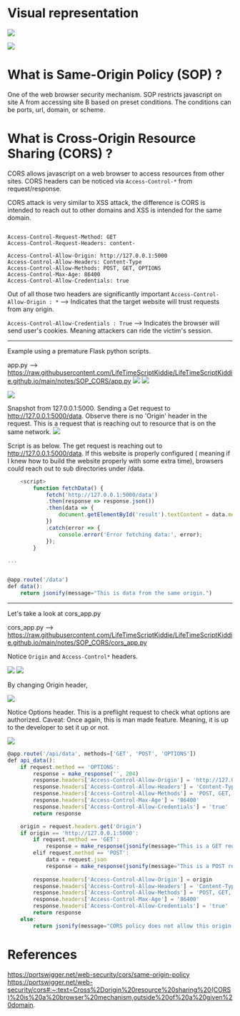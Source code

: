 # Visual representation
![](https://i.imgur.com/POu98qr.png)



![](Images/Pasted%20image%2020240614142821.png)
# What is Same-Origin Policy (SOP) ?
One of the web browser security mechanism. SOP restricts javascript on site A from accessing site B based on preset conditions. The conditions can be ports, url, domain, or scheme. 



# What is Cross-Origin Resource Sharing (CORS) ?
CORS allows javascript on a web browser to access resources from other sites. 
CORS headers can be noticed via `Access-Control-*` from request/response. 

CORS attack is very similar to XSS attack, the difference is CORS is intended to reach out to other domains and XSS is intended for the same domain. 
```

Access-Control-Request-Method: GET
Access-Control-Request-Headers: content-

Access-Control-Allow-Origin: http://127.0.0.1:5000
Access-Control-Allow-Headers: Content-Type
Access-Control-Allow-Methods: POST, GET, OPTIONS
Access-Control-Max-Age: 86400
Access-Control-Allow-Credentials: true

```

Out of all those two headers are significantly important
`Access-Control-Allow-Origin : *` --> Indicates that the target website will trust requests from any origin. 

`Access-Control-Allow-Credentials : True`  --> Indicates the browser will send user's  cookies. Meaning attackers can ride the victim's session. 

---


Example using a premature Flask python scripts. 

app.py --> https://raw.githubusercontent.com/LifeTimeScriptKiddie/LifeTimeScriptKiddie.github.io/main/notes/SOP_CORS/app.py
![](Images/Pasted%20image%2020240614141150.png)
![](Images/Pasted%20image%2020240614141159.png)


![](https://i.imgur.com/xGKh97A.png)





Snapshot from 127.0.0.1:5000. Sending a Get request to http://127.0.0.1:5000/data. 
Observe there is no 'Origin' header in the request. This is a request that is reaching out to resource that is on the same network. 
![](Images/Pasted%20image%2020240614141500.png)



Script is as below. The get request is reaching out to http://127.0.0.1:5000/data. 
If this website is properly configured ( meaning if I knew how to build the website properly with some extra time), browsers could reach out to sub directories under /data. 
``` javascript
    <script>
        function fetchData() {
            fetch('http://127.0.0.1:5000/data')
            .then(response => response.json())
            .then(data => {
                document.getElementById('result').textContent = data.message;
            })
            .catch(error => {
                console.error('Error fetching data:', error);
            });
        }

...


@app.route('/data')
def data():
    return jsonify(message="This is data from the same origin.")


```



___
Let's take a look at cors_app.py

cors_app.py --> https://raw.githubusercontent.com/LifeTimeScriptKiddie/LifeTimeScriptKiddie.github.io/main/notes/SOP_CORS/cors_app.py

Notice `Origin` and `Access-Control*` headers. 

![](Images/Pasted%20image%2020240614143302.png)
![](https://i.imgur.com/3iEghCI.png)

By changing Origin header, 

![](Images/Pasted%20image%2020240614143425.png)


Notice Options header. This is a preflight request to check what options are authorized. 
Caveat: Once again, this is man made feature. Meaning, it is up to the developer to set it up or not. 

![](Images/Pasted%20image%2020240614143612.png)

```javascript
@app.route('/api/data', methods=['GET', 'POST', 'OPTIONS'])                                                                                                  
def api_data():
    if request.method == 'OPTIONS':                                           
        response = make_response('', 204)
        response.headers['Access-Control-Allow-Origin'] = 'http://127.0.0.1:5000'
        response.headers['Access-Control-Allow-Headers'] = 'Content-Type'
        response.headers['Access-Control-Allow-Methods'] = 'POST, GET, OPTIONS'
        response.headers['Access-Control-Max-Age'] = '86400'
        response.headers['Access-Control-Allow-Credentials'] = 'true'
        return response

    origin = request.headers.get('Origin')
    if origin == 'http://127.0.0.1:5000':
        if request.method == 'GET':
            response = make_response(jsonify(message="This is a GET request from a different origin with custom CORS headers."))
        elif request.method == 'POST':
            data = request.json
            response = make_response(jsonify(message="This is a POST request from a different origin with custom CORS headers.", data=data))
         
        response.headers['Access-Control-Allow-Origin'] = origin
        response.headers['Access-Control-Allow-Headers'] = 'Content-Type'
        response.headers['Access-Control-Allow-Methods'] = 'POST, GET, OPTIONS'
        response.headers['Access-Control-Max-Age'] = '86400'
        response.headers['Access-Control-Allow-Credentials'] = 'true'
        return response
    else:
        return jsonify(message="CORS policy does not allow this origin."), 403 

```

# References

https://portswigger.net/web-security/cors/same-origin-policy
https://portswigger.net/web-security/cors#:~:text=Cross%2Dorigin%20resource%20sharing%20(CORS)%20is%20a%20browser%20mechanism,outside%20of%20a%20given%20domain.
